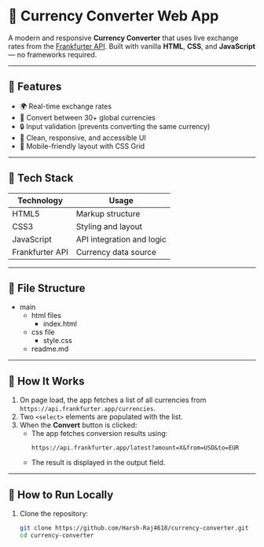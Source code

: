 # 💱 Currency Converter Web App

A modern and responsive **Currency Converter** that uses live exchange rates from the [Frankfurter API](https://www.frankfurter.app/). Built with vanilla **HTML**, **CSS**, and **JavaScript** — no frameworks required.

---


## 🚀 Features

- 🌍 Real-time exchange rates
- 🔄 Convert between 30+ global currencies
- 🔒 Input validation (prevents converting the same currency)
- 🎨 Clean, responsive, and accessible UI
- 📱 Mobile-friendly layout with CSS Grid

---

## 🧰 Tech Stack

| Technology | Usage            |
|------------|------------------|
| HTML5      | Markup structure |
| CSS3       | Styling and layout |
| JavaScript | API integration and logic |
| Frankfurter API | Currency data source |

---

## 📂 File Structure
- main
  - html files
    - index.html
  - css file
    - style.css
  - readme.md



---

## 🧠 How It Works

1. On page load, the app fetches a list of all currencies from `https://api.frankfurter.app/currencies`.
2. Two `<select>` elements are populated with the list.
3. When the **Convert** button is clicked:
   - The app fetches conversion results using:
     ```
     https://api.frankfurter.app/latest?amount=X&from=USD&to=EUR
     ```
   - The result is displayed in the output field.

---

## 🧪 How to Run Locally

1. Clone the repository:
   ```bash
   git clone https://github.com/Harsh-Raj4618/currency-converter.git
   cd currency-converter

